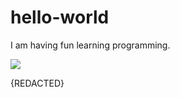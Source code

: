 # hello-world
I am having fun learning programming.

<img src="https://images.pexels.com/photos/712304/pexels-photo-712304.jpeg?cs=srgb&dl=beach-bridge-clouds-712304.jpg&fm=jpg">












































{REDACTED}